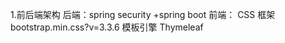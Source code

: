 1.前后端架构
后端：spring security +spring boot 
前端：
  CSS 框架 
     bootstrap.min.css?v=3.3.6
    <link href="http://test.mystaticdomain.com/css/bootstrap.min.css?v=3.3.6" rel="stylesheet"/>
    <link href="http://test.mystaticdomain.com/css/font-awesome.min.css?v=4.4.0" rel="stylesheet"/>
    <link href="http://test.mystaticdomain.com/css/animate.css" rel="stylesheet"/>
    <link href="http://test.mystaticdomain.com/css/style.css?v=4.1.0" rel="stylesheet"/>
     模板引擎 
      Thymeleaf 